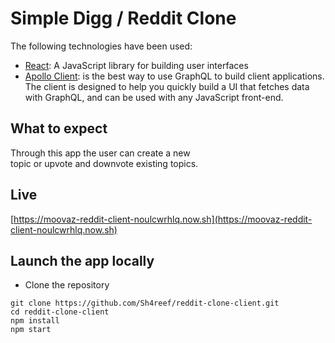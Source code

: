 # Simple Digg / Reddit Clone

The following technologies have been used:
- [React](https://reactjs.org/): A JavaScript library for building user interfaces
- [Apollo Client](https://www.apollographql.com/docs/react/): is the best way to use GraphQL to build client applications. The client is designed to help you quickly build a UI that fetches data with GraphQL, and can be used with any JavaScript front-end.

## What to expect
Through this app the user can create a new<br/>
topic or upvote and downvote existing topics.

## Live
[https://moovaz-reddit-client-noulcwrhlq.now.sh](https://moovaz-reddit-client-noulcwrhlq.now.sh)

## Launch the app locally
- Clone the repository<br/>
```
git clone https://github.com/Sh4reef/reddit-clone-client.git
cd reddit-clone-client
npm install
npm start
```